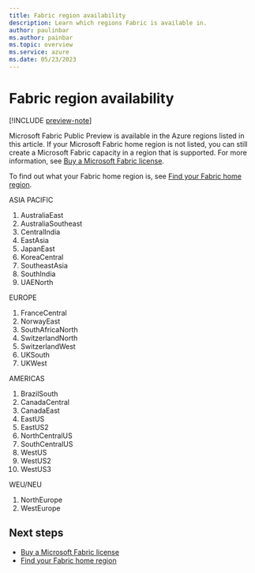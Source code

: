```yaml
---
title: Fabric region availability
description: Learn which regions Fabric is available in.
author: paulinbar
ms.author: painbar
ms.topic: overview
ms.service: azure
ms.date: 05/23/2023
---
```


# Fabric region availability

[!INCLUDE [preview-note](../includes/preview-note.md)]

Microsoft Fabric Public Preview is available in the Azure regions listed in this article. If your Microsoft Fabric home region is not listed, you can still create a Microsoft Fabric capacity in a region that is supported. For more information, see [Buy a Microsoft Fabric license](../enterprise/licenses-buy.md).

To find out what your Fabric home region is, see [Find your Fabric home region](./admin-find-fabric-home-region.md).

ASIA PACIFIC
1.	AustraliaEast
1.	AustraliaSoutheast
1.	CentralIndia
1.	EastAsia
1.	JapanEast
1.	KoreaCentral
1.	SoutheastAsia
1.	SouthIndia
1.	UAENorth

EUROPE
1.	FranceCentral
1.	NorwayEast
1.	SouthAfricaNorth
1.	SwitzerlandNorth
1.	SwitzerlandWest
1.	UKSouth
1.	UKWest

AMERICAS
1.	BrazilSouth
1. CanadaCentral
1.	CanadaEast
1.	EastUS
1.	EastUS2
1. NorthCentralUS
1.	SouthCentralUS
1.	WestUS
1.	WestUS2
1.	WestUS3

WEU/NEU
1.	NorthEurope
1.	WestEurope

## Next steps

* [Buy a Microsoft Fabric license](../enterprise/licenses-buy.md)
* [Find your Fabric home region](./admin-find-fabric-home-region.md)
